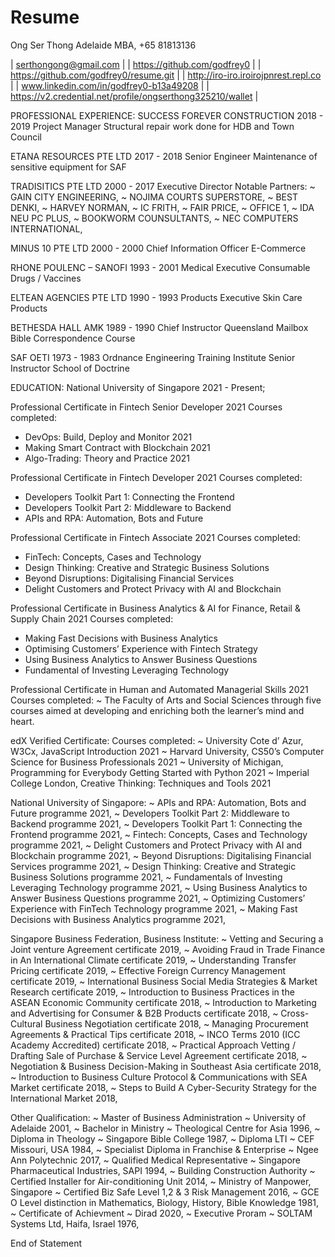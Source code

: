 # Resume

Ong Ser Thong 
Adelaide MBA, +65 81813136

| serthongong@gmail.com |
| https://github.com/godfrey0 | 
| https://github.com/godfrey0/resume.git |
| http://iro-iro.iroirojpnrest.repl.co |
| www.linkedin.com/in/godfrey0-b13a49208 | 
| https://v2.credential.net/profile/ongserthong325210/wallet |

PROFESSIONAL EXPERIENCE:
SUCCESS FOREVER CONSTRUCTION 2018 - 2019 
Project Manager
Structural repair work done for HDB and Town Council

ETANA RESOURCES PTE LTD 2017 - 2018 
Senior Engineer
Maintenance of sensitive equipment for SAF

TRADISITICS PTE LTD 2000 - 2017 
Executive Director
Notable Partners:
~ GAIN CITY ENGINEERING,
~ NOJIMA COURTS SUPERSTORE, 
~ BEST DENKI,
~ HARVEY NORMAN,
~ IC FRITH,
~ FAIR PRICE,
~ OFFICE 1,
~ IDA NEU PC PLUS,
~ BOOKWORM COUNSULTANTS,
~ NEC COMPUTERS INTERNATIONAL, 

MINUS 10 PTE LTD 2000 - 2000 
Chief Information Officer 
E-Commerce 

RHONE POULENC – SANOFI 1993 - 2001
Medical Executive
Consumable Drugs / Vaccines

ELTEAN AGENCIES PTE LTD 1990 - 1993
Products Executive
Skin Care Products

BETHESDA HALL AMK 1989 - 1990
Chief Instructor
Queensland Mailbox Bible Correspondence Course 

SAF OETI 1973 - 1983
Ordnance Engineering Training Institute 
Senior Instructor School of Doctrine 

EDUCATION:
National University of Singapore 2021 - Present;

Professional Certificate in Fintech Senior Developer 2021 
Courses completed:
- DevOps: Build, Deploy and Monitor 2021
- Making Smart Contract with Blockchain 2021
- Algo-Trading: Theory and Practice 2021

Professional Certificate in Fintech Developer 2021 
Courses completed:
- Developers Toolkit Part 1: Connecting the Frontend 
- Developers Toolkit Part 2: Middleware to Backend 
- APIs and RPA: Automation, Bots and Future 

Professional Certificate in Fintech Associate 2021 
Courses completed:
- FinTech: Concepts, Cases and Technology
- Design Thinking: Creative and Strategic Business Solutions 
- Beyond Disruptions: Digitalising Financial Services 
- Delight Customers and Protect Privacy with AI and Blockchain 

Professional Certificate in Business Analytics & AI for Finance, Retail & Supply Chain 2021 
Courses completed:
- Making Fast Decisions with Business Analytics
- Optimising Customers’ Experience with Fintech Strategy 
- Using Business Analytics to Answer Business Questions 
- Fundamental of Investing Leveraging Technology 

Professional Certificate in Human and Automated Managerial Skills 2021
Courses completed:
~ The Faculty of Arts and Social Sciences through five courses aimed 
at developing and enriching both the learner’s mind and heart. 

edX Verified Certificate:
Courses completed:
~ University Cote d’ Azur, W3Cx, JavaScript Introduction 2021
~ Harvard University, CS50’s Computer Science for Business Professionals 2021 
~ University of Michigan, Programming for Everybody Getting Started with Python 2021 
~ Imperial College London, Creative Thinking: Techniques and Tools 2021 

National University of Singapore: 
~ APIs and RPA: Automation, Bots and Future programme 2021,
~ Developers Toolkit Part 2: Middleware to Backend programme 2021,
~ Developers Toolkit Part 1: Connecting the Frontend programme 2021,
~ Fintech: Concepts, Cases and Technology programme 2021,
~ Delight Customers and Protect Privacy with AI and Blockchain programme 2021, 
~ Beyond Disruptions: Digitalising Financial Services programme 2021,
~ Design Thinking: Creative and Strategic Business Solutions programme 2021, 
~ Fundamentals of Investing Leveraging Technology programme 2021,
~ Using Business Analytics to Answer Business Questions programme 2021, 
~ Optimizing Customers’ Experience with FinTech Technology programme 2021, 
~ Making Fast Decisions with Business Analytics programme 2021,

Singapore Business Federation, Business Institute: 
~ Vetting and Securing a Joint venture Agreement certificate 2019,
~ Avoiding Fraud in Trade Finance in An International Climate certificate 2019,
~ Understanding Transfer Pricing certificate 2019,
~ Effective Foreign Currency Management certificate 2019,
~ International Business Social Media Strategies & Market Research certificate 2019,
~ Introduction to Business Practices in the ASEAN Economic Community certificate 2018, 
~ Introduction to Marketing and Advertising for Consumer & B2B Products certificate 2018, 
~ Cross-Cultural Business Negotiation certificate 2018,
~ Managing Procurement Agreements & Practical Tips certificate 2018,
~ INCO Terms 2010 (ICC Academy Accredited) certificate 2018,
~ Practical Approach Vetting / Drafting Sale of Purchase & Service Level Agreement certificate 2018, 
~ Negotiation & Business Decision-Making in Southeast Asia certificate 2018,
~ Introduction to Business Culture Protocol & Communications with SEA Market certificate 2018,
~ Steps to Build A Cyber-Security Strategy for the International Market 2018, 

Other Qualification:
~ Master of Business Administration ~ University of Adelaide 2001,
~ Bachelor in Ministry ~ Theological Centre for Asia 1996,
~ Diploma in Theology ~ Singapore Bible College 1987,
~ Diploma LTI ~ CEF Missouri, USA 1984,
~ Specialist Diploma in Franchise & Enterprise ~ Ngee Ann Polytechnic 2017,
~ Qualified Medical Representative ~ Singapore Pharmaceutical Industries, SAPI 1994, 
~ Building Construction Authority ~ Certified Installer for Air-conditioning Unit 2014,
~ Ministry of Manpower, Singapore ~ Certified Biz Safe Level 1,2 & 3 Risk Management 2016, 
~ GCE O Level distinction in Mathematics, Biology, History, Bible Knowledge 1981,
~ Certificate of Achievment ~ Dirad 2020,
~ Executive Proram ~ SOLTAM Systems Ltd, Haifa, Israel 1976,

End of Statement
